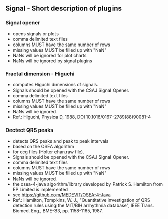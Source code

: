 ## Signal - Short description of plugins

### Signal opener
- opens signals or plots
- comma delimited text files
- columns MUST have the same number of rows
- missing values MUST be filled up with  "NaN"
- NaNs will be ignored for plot charts
- NaNs will be ignored by signal plugins

### Fractal dimension - Higuchi
- computes Higuchi dimensions of signals.
- Signals should be opened with the CSAJ Signal Opener.
- comma delimited text files
- columns MUST have the same number of rows
- missing values MUST be filled up with  "NaN"
- NaNs will be ignored.
- Ref.: Higuchi, Physica D, 1988, DOI 10.1016/0167-2789(88)90081-4

### Dectect QRS peaks
- detects QRS peaks and peak to peak intervals
- based on the OSEA algorithm
- for ecg files (Holter chan.raw file).
- Signals should be opened with the CSAJ Signal Opener.
- comma delimited text files
- columns MUST have the same number of rows
- missing values MUST be filled up with  "NaN"
- NaNs will be ignored.
- the osea-4-java algorithm/library developed by Patrick S. Hamilton from EP Limited is implemented
- see https://github.com/MEDEVIT/OSEA-4-Java
- Ref.: Hamilton, Tompkins, W. J., "Quantitative investigation of QRS detection rules using the MIT/BIH arrhythmia database", IEEE Trans. Biomed. Eng., BME-33, pp. 1158-1165, 1987.
